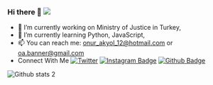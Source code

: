 ### Hi there 👋 <img src="https://i.imgur.com/MvMxQ1a.gif" width="auto">

- 🔭 I’m currently working on Ministry of Justice in Turkey,
- 🌱 I’m currently learning Python, JavaScript,
- 📫 You can reach me: onur_akyol_12@hotmail.com or oa.banner@gmail.com
- Connect With Me
[![Twitter](https://badgen.net/badge/icon/twitter?icon=twitter&label)](https://twitter.com/onrakyol)
[![Instagram Badge](https://img.shields.io/badge/-Instagram-C13584?style=flat-quare&labelColor=C13584&logo=instagram&logoColor=white&link=link)](https://www.instagram.com/onrakyol/)
[![Github Badge](https://img.shields.io/badge/-Github-000?style=quare&labelColor=000&logo=Github&logoColor=white&link=link)](https://github.com/onrakyol)

![Github stats 2](https://github-readme-stats.vercel.app/api?username=kullanıcıadınız&show_icons=true&theme=radical)

